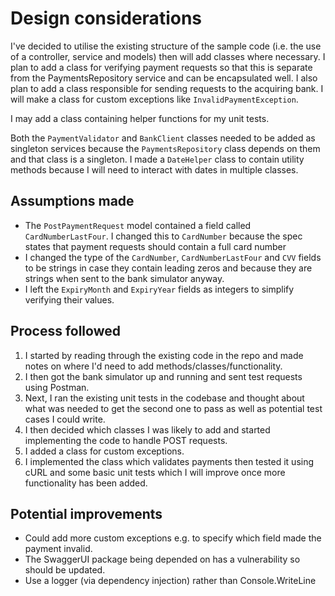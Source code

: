 # Design considerations

I've decided to utilise the existing structure of the sample code (i.e. the use of a controller, service and models) then will add classes where necessary.
I plan to add a class for verifying payment requests so that this is separate from the PaymentsRepository service and can be encapsulated well.
I also plan to add a class responsible for sending requests to the acquiring bank.
I will make a class for custom exceptions like `InvalidPaymentException`.

I may add a class containing helper functions for my unit tests.

Both the `PaymentValidator` and `BankClient` classes needed to be added as singleton services because the `PaymentsRepository` class depends on them and that class is a singleton.
I made a `DateHelper` class to contain utility methods because I will need to interact with dates in multiple classes.

## Assumptions made

- The `PostPaymentRequest` model contained a field called `CardNumberLastFour`. I changed this to `CardNumber` because the spec states that payment requests should contain a full card number
- I changed the type of the `CardNumber`, `CardNumberLastFour` and `CVV` fields to be strings in case they contain leading zeros and because they are strings when sent to the bank simulator anyway.
- I left the `ExpiryMonth` and `ExpiryYear` fields as integers to simplify verifying their values.

## Process followed

1. I started by reading through the existing code in the repo and made notes on where I'd need to add methods/classes/functionality.
2. I then got the bank simulator up and running and sent test requests using Postman.
3. Next, I ran the existing unit tests in the codebase and thought about what was needed to get the second one to pass as well as potential test cases I could write.
4. I then decided which classes I was likely to add and started implementing the code to handle POST requests.
5. I added a class for custom exceptions.
6. I implemented the class which validates payments then tested it using cURL and some basic unit tests which I will improve once more functionality has been added.

## Potential improvements

- Could add more custom exceptions e.g. to specify which field made the payment invalid.
- The SwaggerUI package being depended on has a vulnerability so should be updated.
- Use a logger (via dependency injection) rather than Console.WriteLine